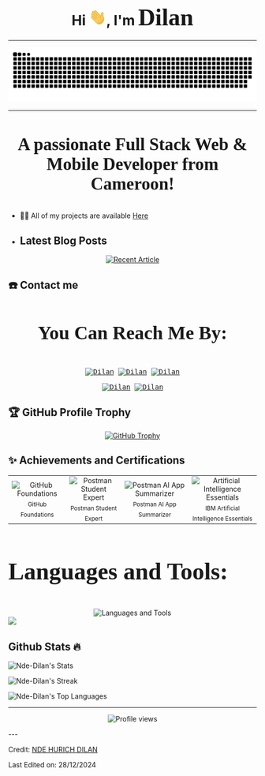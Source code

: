 <h1 align="center">Hi <img width="35" src="https://github.com/Nde-Dilan/Passion/blob/main/waving.gif">, I'm <b style="font-family:Consolas; font-size:3rem;">Dilan</b></h1>

<hr>

<div align="center">
  <a href="https://github.com/Nde-Dilan">
     <img src="https://github.com/Nde-Dilan/Passion/blob/main/grid-snake.svg" alt="snake">
 </a>
</div>

<hr>

<h3 align="center" style="font-family:Ink Free; font-size:2.2rem;">A passionate Full Stack Web & Mobile Developer from Cameroon!</h3>



- 👨‍💻 All of my projects are available [Here](https://techwithdilan.tech/)
- ## Latest Blog Posts

<div align="center" style="border-radius:19px;">
  <a href="https://my-blogify.tech/devfest-yaounde-2024/" target="_blank">
    <img width="100" height="100" src="https://github.com/user-attachments/assets/5ce527f0-e18f-42b4-ac88-47efe712967e" alt="Recent Article">
  </a>
</div>

  <h2>☎️ Contact me</h2>
<div>
  <samp>
    <h2 align="center" style="font-family:Ink Free; font-size:2.4rem;">You Can Reach Me By:</h2>
    <p align="center">
      <br/>
      <a href="https://www.linkedin.com/in/nde-dilan/" target="blank"><img align="center"
         src="https://img.shields.io/badge/linkedin-%231DA1F2.svg?style=for-the-badge&logo=linkedin&logoColor=white"
         alt="Dilan" height="30"/></a>
      <a href="https://www.facebook.com/dilan.nde/" target="blank"><img align="center"
         src="https://img.shields.io/badge/facebook-4267B2.svg?style=for-the-badge&logo=facebook&logoColor=white"
         alt="Dilan" height="30"/></a>
      <a href="mailto:ndedilan504@gmail.com" target="blank"><img align="center"
         src="https://img.shields.io/badge/gmail-EA4335.svg?style=for-the-badge&logo=gmail&logoColor=white"
         alt="Dilan" height="30"/></a>
    </p>
  <p align="center">
      <a href="https://wa.me/+237694525931" target="blank"><img align="center"
         src="https://img.shields.io/badge/whatsapp-4B7F1.svg?style=for-the-badge&logo=whatsapp&logoColor=white"
         alt="Dilan" height="30"/></a>
      <a href="#" target="blank"><img align="center"
         src="https://img.shields.io/badge/twitter-1DA1F2.svg?style=for-the-badge&logo=twitter&logoColor=white"
         alt="Dilan" height="30"/></a>
      <br>
    </p>
  </samp>
</div>
<p align="left">
</p>

##  🏆 GitHub Profile Trophy

<p align="center">
  <a href="https://github-profile-trophy.vercel.app/?username=Nde-Dilan&row=1&theme=darkhub&margin-w=15&no-bg=true" target="_blank">
    <img src="https://github-profile-trophy.vercel.app/?username=Nde-Dilan&row=1&theme=darkhub&margin-w=15&no-bg=true" alt="GitHub Trophy">
  </a>
</p>

## ✨ Achievements and Certifications

<table>
  <tr>
   <td align="center"><img src="https://github.com/user-attachments/assets/01642968-4adc-4a92-9e96-a76fbecbdba6" width="100" height="100" alt="GitHub Foundations"><br><sub>GitHub Foundations</sub></td>
    <td align="center"><img src="https://github.com/user-attachments/assets/fb11c789-2849-4e7b-ad57-4c1a25e306a4" width="100" height="100" alt="Postman Student Expert"><br><sub>Postman Student Expert</sub></td>
    <td align="center"><img src="https://github.com/user-attachments/assets/80fccaeb-6c54-421b-b651-cf0d1e2063b3" width="100" height="100" alt="Postman AI App Summarizer"><br><sub>Postman AI App Summarizer</sub></td>
    <td align="center"><img src="https://github.com/user-attachments/assets/76017182-01f3-4728-9b61-533837266111" width="100" height="100" alt="Artificial Intelligence Essentials"><br><sub>IBM Artificial Intelligence Essentials</sub></td>


  
  </tr>
</table>

<h3 align="left" style="font-family:Ink Free; font-size:3rem;">Languages and Tools:</h3>
<div align="center">
<img src="https://skillicons.dev/icons?i=dart,flutter,java,laravel,nextjs,php,postman,react,redux,bash,bootstrap,cpp,css,django,figma,firebase,git,html,js,linux,mongodb,mysql,ps,python,qt,sass,sqlite,tailwind,ts&perline=7" alt="Languages and Tools">  

</div>

<img src="https://user-images.githubusercontent.com/73097560/115834477-dbab4500-a447-11eb-908a-139a6edaec5c.gif">

## Github Stats 🔥


![Nde-Dilan's Stats](https://github-readme-stats.vercel.app/api?username=Nde-Dilan&theme=tokyonight&show_icons=true&hide_border=false&count_private=true)


![Nde-Dilan's Streak](https://github-readme-streak-stats.herokuapp.com/?user=Nde-Dilan&theme=tokyonight&hide_border=false)

![Nde-Dilan's Top Languages](https://github-readme-stats.vercel.app/api/top-langs/?username=Nde-Dilan&theme=tokyonight&show_icons=true&hide_border=false&layout=compact)

<hr>

<p align="center">
  <img src="https://komarev.com/ghpvc/?username=Nde-Dilan&label=Profile%20views&color=0e75b6&style=flat" alt="Profile views" />
</p>
---

Credit: [NDE HURICH DILAN](https://github.com/Nde-Dilan)

Last Edited on: 28/12/2024
